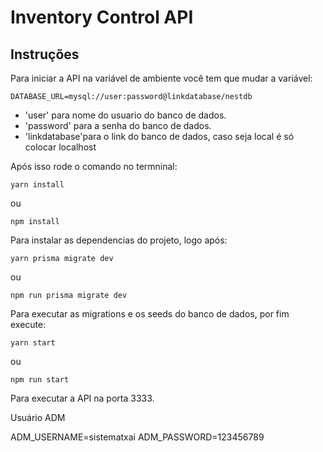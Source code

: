 # Inventory Control API

## Instruções

Para iniciar a API na variável de ambiente você tem que mudar a variável:

```
DATABASE_URL=mysql://user:password@linkdatabase/nestdb
```

- 'user' para nome do usuario do banco de dados.
- 'password' para a senha do banco de dados.
- 'linkdatabase'para o link do banco de dados, caso seja local é só colocar localhost

Após isso rode o comando no termninal:

```
yarn install
```

ou

```
npm install
```

Para instalar as dependencias do projeto, logo após:

```
yarn prisma migrate dev
```

ou

```
npm run prisma migrate dev
```

Para executar as migrations e os seeds do banco de dados, por fim execute:

```
yarn start
```

ou

```
npm run start
```

Para executar a API na porta 3333.

Usuário ADM

ADM_USERNAME=sistematxai
ADM_PASSWORD=123456789
